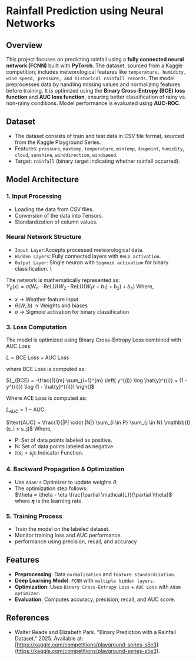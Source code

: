 # **Rainfall Prediction using Neural Networks**
## **Overview**
This project focuses on predicting rainfall using a **fully connected neural network (FCNN)** built with **PyTorch**. The dataset, sourced from a Kaggle competition, includes meteorological features like `temperature, humidity, wind speed, pressure, and historical rainfall records`. The model preprocesses data by handling missing values and normalizing features before training. It is optimized using the **Binary Cross-Entropy (BCE) loss function** and **AUC loss function**, ensuring better classification of rainy vs. non-rainy conditions. Model performance is evaluated using **AUC-ROC**.
## **Dataset**
- The dataset consists of train and test data in CSV file format, sourced from the Kaggle Playground Series.
- Features: `pressure`, `maxtemp`, `temperature`, `mintemp`, `dewpoint`, `humidity`, `cloud`, `sunshine`, `winddirection`, `windspeed`.
- Target: `rainfall` (binary target indicating whether rainfall occurred).
## **Model Architecture**
### **$1.$ Input Processing**
- Loading the data from CSV files.
- Conversion of the data into Tensors.
- Standardization of column values.
### **Neural Network Structure**
- `Input Layer`:Accepts processed meteorological data.  
- `Hidden Layers`: Fully connected layers with `ReLU activation`.  
- `Output Layer`: Single neuron with `Sigmoid activation` for binary classification.  \

The network is mathematically represented as:  
    $Y_{\theta}(x) = \sigma(W_n \cdots \text{ReLU}(W_2 \cdot \text{ReLU}(W_1 x + b_1) + b_2) + b_n)$
Where,
- $x$ → Weather feature input
- $\theta(W, b)$ → Weights and biases
- $\sigma$ → Sigmoid activation for binary classification
### **$3.$ Loss Computation**

The model is optimized using Binary Cross-Entropy Loss combined with AUC Loss:

$L = \text{BCE Loss} + \text{AUC Loss}$

where BCE Loss is computed as:

$L_{BCE} = -\frac{1}{m} \sum_{i=1}^{m} \left[ y^{(i)} \log \hat{y}^{(i)} + (1 - y^{(i)}) \log (1 - \hat{y}^{(i)}) \right]$

Where ACE Loss is computed as:

$L_{AUC} = 1 - \text{AUC}$

$\text{AUC} = \frac{1}{|P| \cdot |N|} \sum_{i \in P} \sum_{j \in N} \mathbb{I}(s_i > s_j)$
Where, 
- P: Set of data points labeled as positive.
- N: Set of data points labeled as negative.
- $\mathbb{I}(s_i > s_j)$: Indicator Function.

### **$4.$ Backward Propagation & Optimization**
- Use `Adam's` Optimizer to update weights $\theta$.
- The optimization step follows:  
  $\theta = \theta - \eta \frac{\partial \mathcal{L}}{\partial \theta}$  
  where **$\eta$** is the learning rate.

### **$5.$ Training Process**
- Train the model on the labeled dataset.
- Monitor training loss and AUC performance.
- performance using precision, recall, and accuracy

## **Features**
- **Preprocessing**: Data `normalization` and `feature standardization`.
- **Deep Learning Model**: `FCNN` with `multiple hidden layers.`
- **Optimization**: Uses `Binary Cross-Entropy Loss` + `AUC Loss` with `Adam optimizer`.
- **Evaluation**: Computes accuracy, precision, recall, and AUC score.

## References

- Walter Reade and Elizabeth Park. "Binary Prediction with a Rainfall Dataset." 2025. Available at: [https://kaggle.com/competitions/playground-series-s5e3](https://kaggle.com/competitions/playground-series-s5e3).
